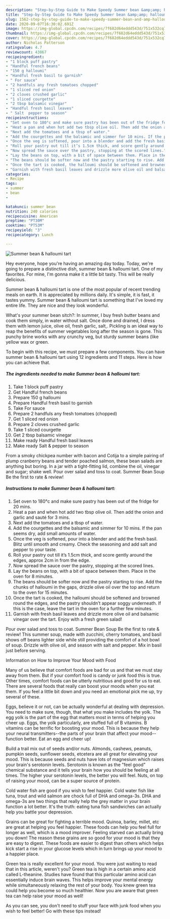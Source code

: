 ```yaml
---
description: "Step-by-Step Guide to Make Speedy Summer bean &amp;amp; halloumi tart"
title: "Step-by-Step Guide to Make Speedy Summer bean &amp;amp; halloumi tart"
slug: 1562-step-by-step-guide-to-make-speedy-summer-bean-and-amp-halloumi-tart
date: 2020-09-07T16:30:02.691Z
image: https://img-global.cpcdn.com/recipes/7f682d64eddd543d/751x532cq70/summer-bean-halloumi-tart-recipe-main-photo.jpg
thumbnail: https://img-global.cpcdn.com/recipes/7f682d64eddd543d/751x532cq70/summer-bean-halloumi-tart-recipe-main-photo.jpg
cover: https://img-global.cpcdn.com/recipes/7f682d64eddd543d/751x532cq70/summer-bean-halloumi-tart-recipe-main-photo.jpg
author: Nicholas Patterson
ratingvalue: 4.7
reviewcount: 43867
recipeingredient:
- "1 block puff pastry"
- "Handful french beans"
- "150 g halloumi"
- "Handful fresh basil to garnish"
- " For sauce"
- "2 handfuls any fresh tomatoes chopped"
- "1 sliced red onion"
- "2 cloves crushed garlic"
- "1 sliced courgette"
- "2 tbsp balsamic vinegar"
- "Handful fresh basil leaves"
- " Salt  pepper to season"
recipeinstructions:
- "Set oven to 180°c and make sure pastry has been out of the fridge for 20 mins."
- "Heat a pan and when hot add two tbsp olive oil. Then add the onion and garlic and sauté for 3 mins."
- "Next add the tomatoes and a tbsp of water."
- "Add the courgettes and the balsamic and simmer for 10 mins. If the pan seems dry, add small amounts of water."
- "Once the veg is softened, pour into a blender and add the fresh basil. Blitz until smooth and creamy. Check the seasoning and add salt and pepper to your taste."
- "Roll your pastry out till it’s 1.5cm thick, and score gently around the edges, approx 2cm in from the edge."
- "Now spread the sauce over the pastry, stopping at the scored lines."
- "Lay the beans on top, with a bit of space between them. Place in the oven for 8 minutes."
- "The beans should be softer now and the pastry starting to rise. Add the chunks of halloumi in the gaps, drizzle olive oil over the top and return to the oven for 15 minutes."
- "Once the tart is cooked, the halloumi should be softened and browned round the edges, and the pastry shouldn’t appear soggy underneath. If this is the case, leave the tart in the oven for a further few minutes."
- "Garnish with fresh basil leaves and drizzle more olive oil and balsamic vinegar over the tart. Enjoy with a fresh green salad!"
categories:
- Recipe
tags:
- summer
- bean
- 

katakunci: summer bean  
nutrition: 240 calories
recipecuisine: American
preptime: "PT30M"
cooktime: "PT53M"
recipeyield: "3"
recipecategory: Lunch

---
```



![Summer bean &amp; halloumi tart](https://img-global.cpcdn.com/recipes/7f682d64eddd543d/751x532cq70/summer-bean-halloumi-tart-recipe-main-photo.jpg)

Hey everyone, hope you're having an amazing day today. Today, we're going to prepare a distinctive dish, summer bean &amp; halloumi tart. One of my favorites. For mine, I'm gonna make it a little bit tasty. This will be really delicious.

Summer bean &amp; halloumi tart is one of the most popular of recent trending meals on earth. It is appreciated by millions daily. It's simple, it is fast, it tastes yummy. Summer bean &amp; halloumi tart is something that I've loved my entire life. They are nice and they look wonderful.

What&#39;s your summer bean sitch?: In summer, I buy fresh butter beans and cook them simply, in water without salt. Once done and drained, I dress them with lemon juice, olive oil, fresh garlic, salt,. Pickling is an ideal way to reap the benefits of summer vegetables long after the season is gone. This punchy brine works with any crunchy veg, but sturdy summer beans (like yellow wax or green.


To begin with this recipe, we must prepare a few components. You can have summer bean &amp; halloumi tart using 12 ingredients and 11 steps. Here is how you can achieve that.

<!--inarticleads1-->

##### The ingredients needed to make Summer bean &amp; halloumi tart:

1. Take 1 block puff pastry
1. Get Handful french beans
1. Prepare 150 g halloumi
1. Prepare Handful fresh basil to garnish
1. Take  For sauce
1. Prepare 2 handfuls any fresh tomatoes (chopped)
1. Get 1 sliced red onion
1. Prepare 2 cloves crushed garlic
1. Take 1 sliced courgette
1. Get 2 tbsp balsamic vinegar
1. Make ready Handful fresh basil leaves
1. Make ready  Salt &amp; pepper to season


From a smoky chickpea number with bacon and Cotija to a simple pairing of plump cranberry beans and tender poached salmon, these bean salads are anything but boring. In a jar with a tight-fitting lid, combine the oil, vinegar and sugar; shake well. Pour over salad and toss to coat. Summer Bean Soup Be the first to rate &amp; review! 

<!--inarticleads2-->

##### Instructions to make Summer bean &amp; halloumi tart:

1. Set oven to 180°c and make sure pastry has been out of the fridge for 20 mins.
1. Heat a pan and when hot add two tbsp olive oil. Then add the onion and garlic and sauté for 3 mins.
1. Next add the tomatoes and a tbsp of water.
1. Add the courgettes and the balsamic and simmer for 10 mins. If the pan seems dry, add small amounts of water.
1. Once the veg is softened, pour into a blender and add the fresh basil. Blitz until smooth and creamy. Check the seasoning and add salt and pepper to your taste.
1. Roll your pastry out till it’s 1.5cm thick, and score gently around the edges, approx 2cm in from the edge.
1. Now spread the sauce over the pastry, stopping at the scored lines.
1. Lay the beans on top, with a bit of space between them. Place in the oven for 8 minutes.
1. The beans should be softer now and the pastry starting to rise. Add the chunks of halloumi in the gaps, drizzle olive oil over the top and return to the oven for 15 minutes.
1. Once the tart is cooked, the halloumi should be softened and browned round the edges, and the pastry shouldn’t appear soggy underneath. If this is the case, leave the tart in the oven for a further few minutes.
1. Garnish with fresh basil leaves and drizzle more olive oil and balsamic vinegar over the tart. Enjoy with a fresh green salad!


Pour over salad and toss to coat. Summer Bean Soup Be the first to rate &amp; review! This summer soup, made with zucchini, cherry tomatoes, and basil shows off beans lighter side while still providing the comfort of a hot bowl of soup. Drizzle with olive oil, and season with salt and pepper. Mix in basil just before serving. 

Information on How to Improve Your Mood with Food


Many of us believe that comfort foods are bad for us and that we must stay away from them. But if your comfort food is candy or junk food this is true. Other times, comfort foods can be utterly nutritious and good for us to eat. There are several foods that really can boost your moods when you eat them. If you feel a little bit down and you need an emotional pick me up, try several of these.

Eggs, believe it or not, can be actually wonderful at dealing with depression. You need to make sure, though, that what you make includes the yolk. The egg yolk is the part of the egg that matters most in terms of helping you cheer up. Eggs, the yolk particularly, are stuffed full of B vitamins. B vitamins can be terrific for boosting your mood. This is because they help your neural transmitters--the parts of your brain that affect your mood--function better. Eat an egg and cheer up!

Build a trail mix out of seeds and/or nuts. Almonds, cashews, peanuts, pumpkin seeds, sunflower seeds, etcetera are all great for elevating your mood. This is because seeds and nuts have lots of magnesium which raises your brain's serotonin levels. Serotonin is known as the "feel good" chemical substance and it tells your brain how you should be feeling at all times. The higher your serotonin levels, the better you will feel. Nuts, on top of raising your mood, can be a super source of protein.

Cold water fish are good if you wish to feel happier. Cold water fish like tuna, trout and wild salmon are chock full of DHA and omega-3s. DHA and omega-3s are two things that really help the grey matter in your brain function a lot better. It's the truth: eating tuna fish sandwiches can actually help you battle your depression. 

Grains can be great for fighting a terrible mood. Quinoa, barley, millet, etc are great at helping you feel happier. These foods can help you feel full for longer as well, which is a mood improver. Feeling starved can actually bring you down! The reason these grains are so good for your mood is that they are easy to digest. These foods are easier to digest than others which helps kick start a rise in your glucose levels which in turn brings up your mood to a happier place.

Green tea is really excellent for your mood. You were just waiting to read that in this article, weren't you? Green tea is high in a certain amino acid called L-theanine. Studies have found that this particular amino acid can essentially induce brain waves. This helps improve your mental energy while simultaneously relaxing the rest of your body. You knew green tea could help you become so much healthier. Now you are aware that green tea can help raise your mood as well!

As you can see, you don't need to stuff your face with junk food when you wish to feel better! Go  with  these tips  instead!

